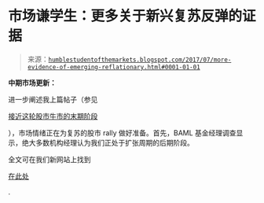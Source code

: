 <!--yml

分类：未分类

日期：2024-05-18 02:51:44

-->

# 市场谦学生：更多关于新兴复苏反弹的证据

> 来源：[`humblestudentofthemarkets.blogspot.com/2017/07/more-evidence-of-emerging-reflationary.html#0001-01-01`](https://humblestudentofthemarkets.blogspot.com/2017/07/more-evidence-of-emerging-reflationary.html#0001-01-01)

**中期市场更新：**

进一步阐述我上篇帖子（参见

[接近这轮股市牛市的末期阶段](https://humblestudentofthemarkets.com/2017/07/02/nearing-the-terminal-phase-of-this-equity-bull/)

），市场情绪正在为复苏的股市 rally 做好准备。首先，BAML 基金经理调查显示，绝大多数机构经理认为我们正处于扩张周期的后期阶段。

全文可在我们新网站上找到

[在此处](https://humblestudentofthemarkets.com/2017/07/05/more-evidence-of-an-emerging-reflationary-rebound/)

.
